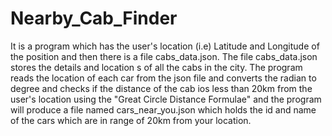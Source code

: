 # Nearby_Cab_Finder
 It is a program which has the user's location (i.e) Latitude and Longitude of the position and then there is a file cabs_data.json.
 The file cabs_data.json  stores the details and location s of all the cabs in the city.
 The program reads the location of each car from the json file and converts the radian to degree and checks if the distance of the cab ios less than 20km from the user's location using the "Great Circle Distance Formulae" and the program will produce a file named cars_near_you.json which holds the id and name of the cars which are in range of 20km from your location.
